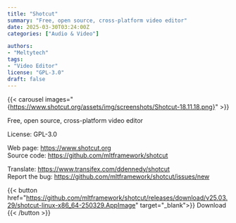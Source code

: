 ```yaml
---
title: "Shotcut"
summary: "Free, open source, cross-platform video editor"
date: 2025-03-30T03:24:00Z
categories: ["Audio & Video"]

authors:
- "Meltytech"
tags: 
- "Video Editor"
license: "GPL-3.0"
draft: false
---
```


{{< carousel images="{https://www.shotcut.org/assets/img/screenshots/Shotcut-18.11.18.png}" >}}

Free, open source, cross-platform video editor

License: GPL-3.0

Web page: <https://www.shotcut.org>  
Source code: <https://github.com/mltframework/shotcut>

Translate: <https://www.transifex.com/ddennedy/shotcut>  
Report the bug: <https://github.com/mltframework/shotcut/issues/new>  

{{< button href="https://github.com/mltframework/shotcut/releases/download/v25.03.29/shotcut-linux-x86_64-250329.AppImage" target="_blank">}}
Download
{{< /button >}}